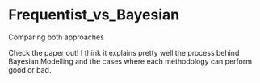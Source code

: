 # Frequentist_vs_Bayesian
Comparing both approaches 

Check the paper out! 
I think it explains pretty well the process behind Bayesian Modelling and the cases where each methodology can perform good or bad. 
